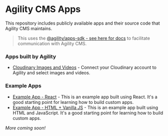 # Agility CMS Apps

This repository includes publicly available apps and their source code that Agility CMS maintains.

> This uses the [@agility/apps-sdk - see here for docs](https://github.com/agility/agility-cms-app-sdk) to facilitate communication with Agility CMS.

### Apps built by Agility

- [Cloudinary Images and Videos](https://github.com/agility/agility-cms-apps/tree/main/cloudinary) - Connect your Cloudinary account to Agility and select images and videos.

### Example Apps

- [Example App - React](https://github.com/agility/agility-cms-apps/tree/main/example/react) - This is an example app built using React. It's a good starting point for learning how to build custom apps.
- [Example App - HTML + Vanilla JS](https://github.com/agility/agility-cms-apps/tree/main/example/html) - This is an example app built using HTML and JavaScript. It's a good starting point for learning how to build custom apps.

_More coming soon!_
